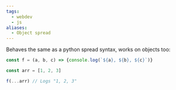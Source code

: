 ```yaml
---
tags:
  - webdev
  - js
aliases:
  - Object spread
---
```

Behaves the same as a python spread syntax, works on objects too:

```js
const f = (a, b, c) => {console.log(`${a}, ${b}, ${c}`)}

const arr = [1, 2, 3]

f(...arr) // Logs "1, 2, 3"
```